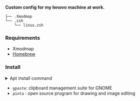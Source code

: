 **Custom config for my lenovo machine at work.**


<!--- Tree block injection -->
    ├── .Xmodmap
    └── .zsh
        └── linux.zsh

### Requirements

- Xmodmap
- [Homebrew](https://brew.sh/)

### Install

<details>
<summary>Apt install command</summary>
<p>

```sh
# gpaste
sudo add-apt-repository ppa:webupd8team/gnome3
sudo apt-get update
sudo apt-get install gnome-shell-extensions-gpaste
    
sudo apt install pinta
```

</p>
</details>  

- `gpaste`: clipboard management suite for GNOME
- `pinta` : open source program for drawing and image editing
